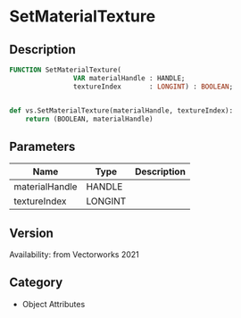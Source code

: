 # SetMaterialTexture

## Description
```pascal
FUNCTION SetMaterialTexture(
				VAR materialHandle : HANDLE;
				textureIndex       : LONGINT) : BOOLEAN;
```

```python

def vs.SetMaterialTexture(materialHandle, textureIndex):
    return (BOOLEAN, materialHandle)
```

## Parameters
|Name|Type|Description|
|---|---|---|
|materialHandle|HANDLE||
|textureIndex|LONGINT||

## Version
Availability: from Vectorworks 2021
## Category
* Object Attributes

